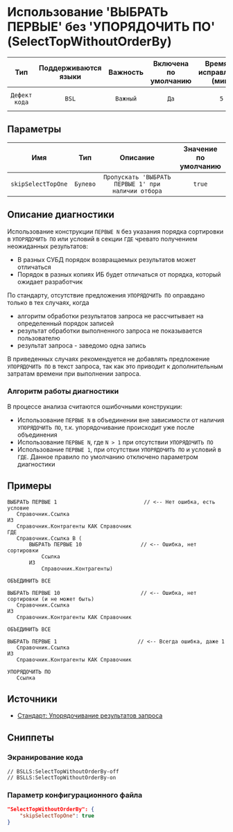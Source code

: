 # Использование 'ВЫБРАТЬ ПЕРВЫЕ' без 'УПОРЯДОЧИТЬ ПО' (SelectTopWithoutOrderBy)

|      Тип      |    Поддерживаются<br>языки    | Важность |    Включена<br>по умолчанию    |    Время на<br>исправление (мин)    |                      Теги                       |
|:-------------:|:-----------------------------:|:--------:|:------------------------------:|:-----------------------------------:|:-----------------------------------------------:|
| `Дефект кода` |             `BSL`             | `Важный` |              `Да`              |                 `5`                 |       `standard`<br>`sql`<br>`suspicious`       |

## Параметры


|        Имя         |   Тип    |                      Описание                      |    Значение<br>по умолчанию    |
|:------------------:|:--------:|:--------------------------------------------------:|:------------------------------:|
| `skipSelectTopOne` | `Булево` | `Пропускать 'ВЫБРАТЬ ПЕРВЫЕ 1' при наличии отбора` |             `true`             |
<!-- Блоки выше заполняются автоматически, не трогать -->
## Описание диагностики
<!-- Описание диагностики заполняется вручную. Необходимо понятным языком описать смысл и схему работу -->

Использование конструкции `ПЕРВЫЕ N` без указания порядка сортировки в `УПОРЯДОЧИТЬ ПО` или условий в секции `ГДЕ` чревато получением неожиданных результатов:

- В разных СУБД порядок возвращаемых результатов может отличаться 
- Порядок в разных копиях ИБ будет отличаться от порядка, который ожидает разработчик

По стандарту, отсутствие предложения `УПОРЯДОЧИТЬ ПО` оправдано только в тех случаях, когда

- алгоритм обработки результатов запроса не рассчитывает на определенный порядок записей
- результат обработки выполненного запроса не показывается пользователю
- результат запроса - заведомо одна запись

В приведенных случаях рекомендуется не добавлять предложение `УПОРЯДОЧИТЬ ПО` в текст запроса, так как это приводит к дополнительным затратам времени при выполнении запроса.

### Алгоритм работы диагностики

В процессе анализа считаются ошибочными конструкции:

- Использование `ПЕРВЫЕ N` в объединении вне зависимости от наличия `УПОРЯДОЧИТЬ ПО`, т.к. упорядочивание происходит уже после объединения
- Использование `ПЕРВЫЕ N`, где `N > 1` при отсутствии `УПОРЯДОЧИТЬ ПО`
- Использование `ПЕРВЫЕ 1`, при отсутствии `УПОРЯДОЧИТЬ ПО` и условий в `ГДЕ`. Данное правило по умолчанию отключено параметром диагностики 

## Примеры
<!-- В данном разделе приводятся примеры, на которые диагностика срабатывает, а также можно привести пример, как можно исправить ситуацию -->

```bsl
ВЫБРАТЬ ПЕРВЫЕ 1                            // <-- Нет ошибка, есть условие
   Справочник.Ссылка
ИЗ
   Справочник.Контрагенты КАК Справочник
ГДЕ
   Справочник.Ссылка В (
       ВЫБРАТЬ ПЕРВЫЕ 10                   // <-- Ошибка, нет сортировки
           Ссылка
       ИЗ
           Справочник.Контрагенты)
   
ОБЪЕДИНИТЬ ВСЕ
   
ВЫБРАТЬ ПЕРВЫЕ 10                          // <-- Ошибка, нет сортировки (и не может быть)
   Справочник.Ссылка
ИЗ
   Справочник.Контрагенты КАК Справочник
   
ОБЪЕДИНИТЬ ВСЕ
   
ВЫБРАТЬ ПЕРВЫЕ 1                          // <-- Всегда ошибка, даже 1
   Справочник.Ссылка
ИЗ
   Справочник.Контрагенты КАК Справочник

УПОРЯДОЧИТЬ ПО
   Ссылка
```

## Источники
<!-- Необходимо указывать ссылки на все источники, из которых почерпнута информация для создания диагностики -->
<!-- Примеры источников

* Источник: [Стандарт: Тексты модулей](https://its.1c.ru/db/v8std#content:456:hdoc)
* Полезная информация: [Отказ от использования модальных окон](https://its.1c.ru/db/metod8dev#content:5272:hdoc)
* Источник: [Cognitive complexity, ver. 1.4](https://www.sonarsource.com/docs/CognitiveComplexity.pdf) -->

- [Стандарт: Упорядочивание результатов запроса](https://its.1c.ru/db/v8std#content:412:hdoc)

## Сниппеты

<!-- Блоки ниже заполняются автоматически, не трогать -->
### Экранирование кода

```bsl
// BSLLS:SelectTopWithoutOrderBy-off
// BSLLS:SelectTopWithoutOrderBy-on
```

### Параметр конфигурационного файла

```json
"SelectTopWithoutOrderBy": {
    "skipSelectTopOne": true
}
```
